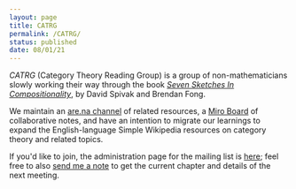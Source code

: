 ```yaml
---
layout: page
title: CATRG
permalink: /CATRG/
status: published
date: 08/01/21
---
```


*CATRG* (Category Theory Reading Group) is a group of non-mathematicians slowly working their way through the book [*Seven Sketches In Compositionality*](), by David Spivak and Brendan Fong.

We maintain an [are.na channel](https://www.are.na/agnes-cameron/catrg) of related resources, a [Miro Board](https://miro.com/app/board/o9J_lYHZnX4=/) of collaborative notes, and have an intention to migrate our learnings to expand the English-language Simple Wikipedia resources on category theory and related topics.

If you'd like to join, the administration page for the mailing list is [here](http://mailman.mit.edu/mailman/listinfo/catrg); feel free to also [send me a note](mailto:agnescam@mit.edu) to get the current chapter and details of the next meeting.